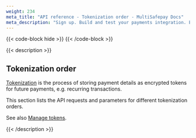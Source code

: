 ```yaml
---
weight: 234
meta_title: "API reference - Tokenization order - MultiSafepay Docs"
meta_description: "Sign up. Build and test your payments integration. Explore our products and services. Use our API reference, SDKs, and wrappers. Get support."
---
```


{{< code-block hide >}}
{{< /code-block >}}

{{< description >}}

## Tokenization order

[Tokenization](/payments/features/tokenization) is the process of storing payment details as encrypted tokens for future payments, e.g. recurring transactions.

This section lists the API requests and parameters for different tokenization orders.

See also [Manage tokens](/api/#manage-tokens).

{{< /description >}}